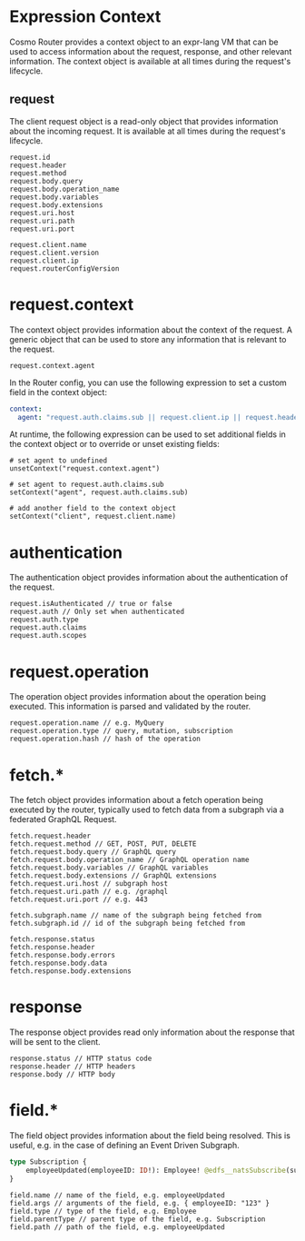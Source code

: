 # Expression Context

Cosmo Router provides a context object to an expr-lang VM that can be used to access information about the request, response, and other relevant information. The context object is available at all times during the request's lifecycle.

## request

The client request object is a read-only object that provides information about the incoming request. It is available at all times during the request's lifecycle.

```
request.id
request.header
request.method
request.body.query
request.body.operation_name
request.body.variables
request.body.extensions
request.uri.host
request.uri.path
request.uri.port

request.client.name
request.client.version
request.client.ip
request.routerConfigVersion
```

# request.context

The context object provides information about the context of the request. A generic object that can be used to store any information that is relevant to the request.

```
request.context.agent
```

In the Router config, you can use the following expression to set a custom field in the context object:

```yaml
context:
  agent: "request.auth.claims.sub || request.client.ip || request.header.X-Forwarded-For"
```

At runtime, the following expression can be used to set additional fields in the context object or to override or unset existing fields:

```
# set agent to undefined
unsetContext("request.context.agent")
```

```
# set agent to request.auth.claims.sub
setContext("agent", request.auth.claims.sub)
```

```
# add another field to the context object
setContext("client", request.client.name)
```

# authentication

The authentication object provides information about the authentication of the request.

```
request.isAuthenticated // true or false
request.auth // Only set when authenticated
request.auth.type
request.auth.claims
request.auth.scopes
```

# request.operation

The operation object provides information about the operation being executed. This information is parsed and validated by the router.

```
request.operation.name // e.g. MyQuery
request.operation.type // query, mutation, subscription
request.operation.hash // hash of the operation
```

# fetch.*

The fetch object provides information about a fetch operation being executed by the router,
typically used to fetch data from a subgraph via a federated GraphQL Request.

```
fetch.request.header
fetch.request.method // GET, POST, PUT, DELETE 
fetch.request.body.query // GraphQL query
fetch.request.body.operation_name // GraphQL operation name
fetch.request.body.variables // GraphQL variables
fetch.request.body.extensions // GraphQL extensions
fetch.request.uri.host // subgraph host
fetch.request.uri.path // e.g. /graphql
fetch.request.uri.port // e.g. 443

fetch.subgraph.name // name of the subgraph being fetched from
fetch.subgraph.id // id of the subgraph being fetched from

fetch.response.status
fetch.response.header
fetch.response.body.errors
fetch.response.body.data
fetch.response.body.extensions
```

# response

The response object provides read only information about the response that will be sent to the client.

```
response.status // HTTP status code
response.header // HTTP headers
response.body // HTTP body
```

# field.*

The field object provides information about the field being resolved.
This is useful, e.g. in the case of defining an Event Driven Subgraph. 

```graphql
type Subscription {
    employeeUpdated(employeeID: ID!): Employee! @edfs__natsSubscribe(subjects: ["employeeUpdated.{{ field.args.employeeID }}"])
}
```

```
field.name // name of the field, e.g. employeeUpdated
field.args // arguments of the field, e.g. { employeeID: "123" }
field.type // type of the field, e.g. Employee
field.parentType // parent type of the field, e.g. Subscription
field.path // path of the field, e.g. employeeUpdated
```